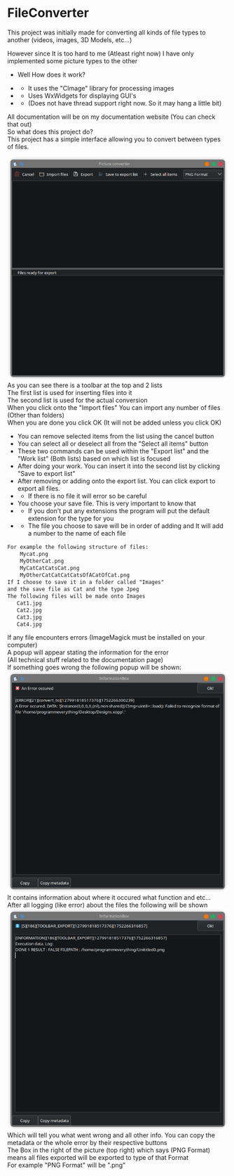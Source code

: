 
# FileConverter

This project was initially made for converting all kinds of file types to another (videos, images, 3D Models, etc...) 

However since It is too hard to me (Atleast right now) I have only implemented some picture types to the other

- Well How does it work?

-  - It uses the "CImage" library for processing images

-  - Uses WxWidgets for displaying GUI's

-  - (Does not have thread support right now. So it may hang a little bit)

All documentation will be on my documentation website (You can check that out) \
So what does this project do? \
This project has a simple interface allowing you to convert between types of files. 

![Screenshot](https://github.com/ProgrammEverything/FileConverter/blob/master/images/screenshot.png) \
As you can see there is a toolbar at the top and 2 lists \
The first list is used for inserting files into it \
The second list is used for the actual conversion \
When you click onto the "Import files" You can import any number of files (Other than folders) \
When you are done you click OK (It will not be added unless you click OK)
- You can remove selected items from the list using the cancel button
- You can select all or deselect all from the "Select all items" button
- These two commands can be used within the "Export list" and the "Work list" (Both lists) based on which list is focused
- After doing your work. You can insert it into the second list by clicking "Save to export list" 
- After removing or adding onto the export list. You can click export to export all files.
- - If there is no file it will error so be careful
- You choose your save file. This is very important to know that
- -  If you don't put any extensions the program will put the default extension for the type for you
- - The file you choose to save will be in order of adding and It will add a number to the name of each file
 ```
 For example the following structure of files:
	 Mycat.png
	 MyOtherCat.png
	 MyCatCatCatsCat.png
	 MyOtherCatCatCatCatsOfACatOfCat.png
If I choose to save it in a folder called "Images"
and the save file as Cat and the type Jpeg
The following files will be made onto Images
	Cat1.jpg
	Cat2.jpg
	Cat3.jpg
	Cat4.jpg
```
If any file encounters errors (ImageMagick must be installed on your computer) \
A popup will appear stating the information for the error \
(All technical stuff related to the documentation page) \
If something goes wrong the following popup will be shown: \
![Error popup](https://github.com/ProgrammEverything/FileConverter/blob/master/images/screenshot_error.png) \
It contains information about where it occured what function and etc... \
After all logging (like error) about the files the following will be shown \
![Info popup](https://github.com/ProgrammEverything/FileConverter/blob/master/images/screenshot_info.png) \
Which will tell you what went wrong and all other info. You can copy the metadata or the whole error by their respective buttons \
The Box in the right of the picture (top right) which says (PNG Format) means all files exported will be exported to type of that Format \
For example "PNG Format" will be ".png"